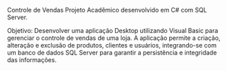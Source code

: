 Controle de Vendas
Projeto Acadêmico desenvolvido em C# com SQL Server.

Objetivo:
Desenvolver uma aplicação Desktop utilizando Visual Basic para gerenciar o controle de vendas de uma loja. A aplicação permite a criação, alteração e exclusão de produtos, clientes e usuários, integrando-se com um banco de dados SQL Server para garantir a persistência e integridade das informações.

